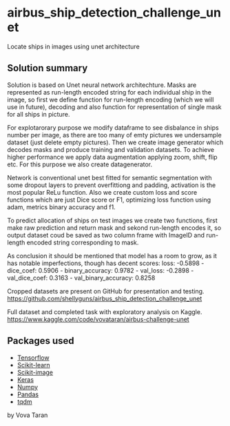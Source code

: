 # airbus_ship_detection_challenge_unet
Locate ships in images using unet architecture

## Solution summary
Solution is based on Unet neural network architechture. Masks are represented as run-length encoded string for each individual ship in the image, so first we define function for run-length encoding (which we  will use in future), decoding and also function for representation of single mask for all ships in picture. 

For explotarorary purpose we modify dataframe to see disbalance in ships number per image, as there are too many of emty pictures we undersample dataset (just delete empty pictures). Then we create image generator which decodes masks and produce training and validation datasets. To achieve higher performance we apply data augmentation applying zoom, shift, flip etc. For this purpose we also create datagenerator.

Network is conventional unet best fitted for semantic segmentation with some dropout layers to prevent overfittiong and padding, activation is the most popular ReLu function. Also we create custom loss and score functions which are just Dice score or F1, optimizing loss function using adam, metrics binary accuracy and f1.

To predict allocation of ships on test images we create two functions, first make raw prediction and return mask and sekond run-length encodes it, so output dataset coud be saved as two column frame with ImageID and run-length encoded string corresponding to mask.

As conclusion it should be mentioned that model has a room to grow, as it has notable imperfections, though has decent scores: loss: -0.5898 - dice_coef: 0.5906 - binary_accuracy: 0.9782 - val_loss: -0.2898 - val_dice_coef: 0.3163 - val_binary_accuracy: 0.8258

Cropped datasets are present on GitHub for presentation and testing.
https://github.com/shellyguns/airbus_ship_detection_challenge_unet

Full dataset and completed task with exploratory analysis on Kaggle.
https://www.kaggle.com/code/vovataran/airbus-challenge-unet

## Packages used
- [Tensorflow](https://www.tensorflow.org/)
- [Scikit-learn](http://scikit-learn.org)
- [Scikit-image](https://scikit-image.org/)
- [Keras](https://keras.io/)
- [Numpy](http://www.numpy.org/)
- [Pandas](https://pandas.pydata.org/)
- [tqdm](https://tqdm.github.io/)


by Vova Taran
